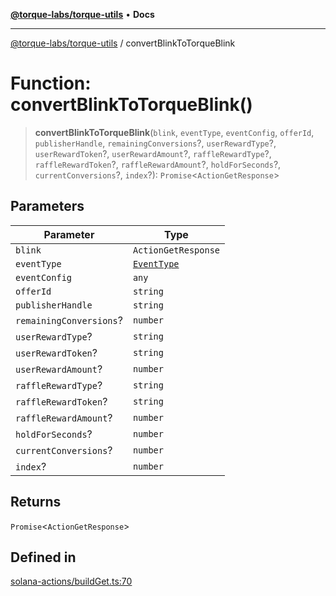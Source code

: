 [**@torque-labs/torque-utils**](../README.md) • **Docs**

***

[@torque-labs/torque-utils](../README.md) / convertBlinkToTorqueBlink

# Function: convertBlinkToTorqueBlink()

> **convertBlinkToTorqueBlink**(`blink`, `eventType`, `eventConfig`, `offerId`, `publisherHandle`, `remainingConversions`?, `userRewardType`?, `userRewardToken`?, `userRewardAmount`?, `raffleRewardType`?, `raffleRewardToken`?, `raffleRewardAmount`?, `holdForSeconds`?, `currentConversions`?, `index`?): `Promise`\<`ActionGetResponse`\>

## Parameters

| Parameter | Type |
| ------ | ------ |
| `blink` | `ActionGetResponse` |
| `eventType` | [`EventType`](../enumerations/EventType.md) |
| `eventConfig` | `any` |
| `offerId` | `string` |
| `publisherHandle` | `string` |
| `remainingConversions`? | `number` |
| `userRewardType`? | `string` |
| `userRewardToken`? | `string` |
| `userRewardAmount`? | `number` |
| `raffleRewardType`? | `string` |
| `raffleRewardToken`? | `string` |
| `raffleRewardAmount`? | `number` |
| `holdForSeconds`? | `number` |
| `currentConversions`? | `number` |
| `index`? | `number` |

## Returns

`Promise`\<`ActionGetResponse`\>

## Defined in

[solana-actions/buildGet.ts:70](https://github.com/torque-labs/torque-utils/blob/a612e615fa21888d00ebb7bf70f9910fab4be80a/solana-actions/buildGet.ts#L70)
